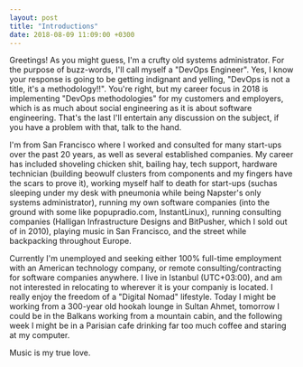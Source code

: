 ```yaml
---
layout: post
title: "Introductions"
date: 2018-08-09 11:09:00 +0300
---
```


Greetings! As you might guess, I'm a crufty old systems administrator.  For the purpose of buzz-words, I'll call myself a "DevOps Engineer".
Yes, I know your response is going to be getting indignant and yelling, "DevOps is not a title, it's a methodology!!". You're right, but my
career focus in 2018 is implementing "DevOps methodologies" for my customers and employers, which is as much about social engineering as it is
about software engineering. That's the last I'll entertain any discussion on the subject, if you have a problem with that, talk to the hand.

I'm from San Francisco where I worked and consulted for many start-ups over the past 20 years, as well as several established companies.  My
career has included shoveling chicken shit, bailing hay, tech support, hardware technician (building beowulf clusters from components and my
fingers have the scars to prove it), working myself half to death for start-ups (suchas sleeping under my desk with pneumonia while being
Napster's only systems administrator), running my own software companies (into the ground with some like popupradio.com, InstantLinux), running
consulting companies (Halligan Infrastructure Designs and BitPusher, which I sold out of in 2010), playing music in San Francisco, and the street
while backpacking throughout Europe.

Currently I'm unemployed and seeking either 100% full-time employment with an American technology company,  or remote consulting/contracting for
software companies anywhere.  I live in Istanbul (UTC+03:00), and am not interested in relocating to wherever it is your companiy is located. I really
enjoy the freedom of a "Digital Nomad" lifestyle. Today I might be working from a 300-year old hookah lounge in Sultan Ahmet, tomorrow I could be
in the Balkans working from a  mountain cabin, and the following week I might be in a Parisian cafe drinking far too much coffee and staring at my computer.

Music is my true love.
